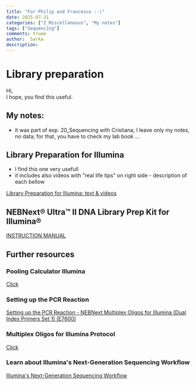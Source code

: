 ```yaml
---
title: "For Philip and Francesco :-)"
date: 2025-07-31 
categories: ["Z_Miscellaneous", "My notes"]
tags: ["Sequencing"]
comments: truee
author:  Sarka
description:
---
```


# Library preparation

Hi, <br>
I hope, you find this useful. 


## My notes:
* it was part of exp. 20_Sequencing with Cristiana, I leave only my notes, no data; for that, you have to check my lab book ... 
<object data= "{{ site.url }}/../uploads/Sarka/protocols/Exp.20_Library prep. with Cristiana.pdf" width="700" height="700" type='application/pdf'></object>


## Library Preparation for Illumina
* I find this one very usefull 
* it includes also videos with "real life tips" on right side - description of each bellow

[Library Preparation for Illumina: text & videos](https://www.neb.com/en/products/next-generation-sequencing-library-preparation/library-preparation-for-illumina)

## NEBNext® Ultra™ II DNA Library Prep Kit for Illumina®
[INSTRUCTION MANUAL](https://www.neb.com/en/products/e7645-nebnext-ultra-ii-dna-library-prep-kit-for-illumina?srsltid=AfmBOoqiEkfW6zqIcwvkYSi56rQCwjE8mcNlP18ZxYh8qNVfFuVry5WV)

<object data= "{{ site.url }}/../uploads/Sarka/protocols/manualE7103-E7645.pdf" width="700" height="700" type='application/pdf'></object>


## Further resources

### Pooling Calculator Illumina
[Click](https://support.illumina.com/help/pooling-calculator/pooling-calculator.htm)


### Setting up the PCR Reaction
[Setting up the PCR Reaction - NEBNext Multiplex Oligos for Illumina (Dual Index Primers Set 1) (E7600)](https://www.neb.com/en/protocols/2015/01/23/setting-up-the-pcr-reaction-e7600)

### Multiplex Oligos for Illumina Protocol
[Click](https://www.cellsignal.com/learn-and-support/protocols/multiplex-oligos-illumina-dual-index)

### Learn about Illumina's Next-Generation Sequencing Workflow
[Illumina's Next-Generation Sequencing Workflow](https://www.youtube.com/watch?v=oIJaA6h2bFM&ab_channel=Illumina)

